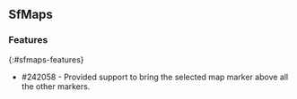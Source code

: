 ## SfMaps

### Features
{:#sfmaps-features}

* \#242058  - Provided support to bring the selected map marker above all the other markers.

